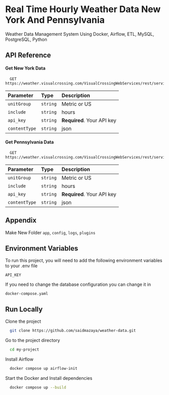 
# Real Time Hourly Weather Data New York And Pennsylvania

Weather Data Management System Using Docker, Airflow, ETL, MySQL, PostgreSQL, Python




## API Reference

#### Get New York Data

```https
  GET https://weather.visualcrossing.com/VisualCrossingWebServices/rest/services/timeline/new%20york/today
```

| Parameter | Type     | Description                |
| :-------- | :------- | :------------------------- |
| `unitGroup` | `string` | Metric or US |
| `include` | `string` | hours |
| `api_key` | `string` | **Required**. Your API key |
| `contentType` | `string` | json |

#### Get Pennsylvania Data

```https
  GET https://weather.visualcrossing.com/VisualCrossingWebServices/rest/services/timeline/pennsylvania/today
```

| Parameter | Type     | Description                |
| :-------- | :------- | :------------------------- |
| `unitGroup` | `string` | Metric or US |
| `include` | `string` | hours |
| `api_key` | `string` | **Required**. Your API key |
| `contentType` | `string` | json |



## Appendix

Make New Folder `app`, `config`, `logs`, `plugins`


## Environment Variables

To run this project, you will need to add the following environment variables to your .env file

`API_KEY`

If you need to change the database configuration you can change it in 

`docker-compose.yaml`




## Run Locally

Clone the project

```bash
  git clone https://github.com/saidmazaya/weather-data.git
```

Go to the project directory

```bash
  cd my-project
```

Install Airflow

```bash
  docker compose up airflow-init
```

Start the Docker and Install dependencies

```bash
  docker compose up --build
```

